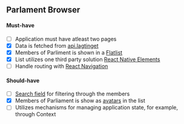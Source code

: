 ## Parlament Browser

#### Must-have

- [ ] Application must have atleast two pages
- [x] Data is fetched from [api.lagtinget](https://api.lagtinget.ax/api/persons.json)
- [x] Members of Parliment is shown in a [Flatlist](https://reactnative.dev/docs/flatlist?language=javascript)
- [x] List utilizes one third party solution [React Native Elements](https://reactnativeelements.com/docs/components/listitem)
- [ ] Handle routing with [React Navigation](https://reactnavigation.org/)

#### Should-have

- [ ] [Search field](https://reactnativeelements.com/docs/components/searchbar) for filtering through the members
- [x] Members of Parliament is show as [avatars](https://reactnativeelements.com/docs/components/avatar) in the list
- [ ] Utilizes mechanisms for managing application state, for example, through Context
